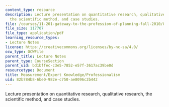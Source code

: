 ```yaml
---
content_type: resource
description: Lecture presentation on quantitative research, qualitative research,
  the scientific method, and case studies.
file: /courses/11-201-gateway-to-the-profession-of-planning-fall-2010/82b784b86be0982ec750ae8096c2b442_MIT11_201F10_ses32_slides.pdf
file_size: 117707
file_type: application/pdf
learning_resource_types:
- Lecture Notes
license: https://creativecommons.org/licenses/by-nc-sa/4.0/
ocw_type: OCWFile
parent_title: Lecture Notes
parent_type: CourseSection
parent_uid: bd1bffec-c3e5-7852-e57f-3617ac39be0d
resourcetype: Document
title: Measurement/Expert Knowledge/Professionalism
uid: 82b784b8-6be0-982e-c750-ae8096c2b442
---
```

Lecture presentation on quantitative research, qualitative research, the scientific method, and case studies.